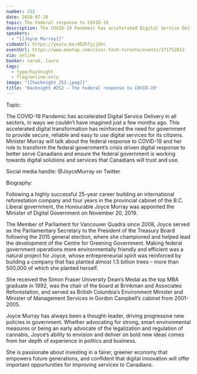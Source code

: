 ```yaml
---
number: 252
date: 2020-07-28
topic: The Federal response to COVID-19
description: The COVID-19 Pandemic has accelerated Digital Service Delivery in all sectors, in ways we couldn’t have imagined just a few months ago. This accelerated digital transformation has reinforced the need for government to provide secure, reliable and easy to use digital services for its citizens. Minister Murray will talk about the federal response to COVID-19 and her role to transform the federal government’s crisis driven digital response to better serve Canadians and ensure the federal government is working towards digital solutions and services that Canadians will trust and use.
speakers:
  - "[[Joyce Murray]]"
videoUrl: https://youtu.be/4DZhfyjjShc
eventUrl: https://www.meetup.com/civic-tech-toronto/events/271752813
via: online
booker: sarah, laura
tags:
  - type/hacknight
  - flag/online-only
image: "[[hacknight_252.jpeg]]"
title: 'Hacknight #252 – The Federal response to COVID-19'
---
```


Topic:

The COVID-19 Pandemic has accelerated Digital Service Delivery in all sectors, in ways we couldn’t have imagined just a few months ago. This accelerated digital transformation has reinforced the need for government to provide secure, reliable and easy to use digital services for its citizens. Minister Murray will talk about the federal response to COVID-19 and her role to transform the federal government’s crisis driven digital response to better serve Canadians and ensure the federal government is working towards digital solutions and services that Canadians will trust and use.

Social media handle: @JoyceMurray on Twitter

Biography:

Following a highly successful 25-year career building an international reforestation company and four years in the provincial cabinet of the B.C. Liberal government, the Honourable Joyce Murray was appointed the Minister of Digital Government on November 20, 2019.

The Member of Parliament for Vancouver Quadra since 2008, Joyce served as the Parliamentary Secretary to the President of the Treasury Board following the 2015 general election, where she championed and helped lead the development of the Centre for Greening Government. Making federal government operations more environmentally friendly and efficient was a natural project for Joyce, whose entrepreneurial spirit was reinforced by building a company that has planted almost 1.5 billion trees – more than 500,000 of which she planted herself.

She received the Simon Fraser University Dean’s Medal as the top MBA graduate in 1992, was the chair of the board at Brinkman and Associates Reforestation, and served as British Columbia’s Environment Minister and Minister of Management Services in Gordon Campbell’s cabinet from 2001-2005.

Joyce Murray has always been a thought-leader, driving progressive new policies in government. Whether advocating for strong, smart environmental measures or being an early advocate of the legalization and regulation of cannabis, Joyce’s ability to envision and deliver on bold new ideas comes from her depth of experience in politics and business.

She is passionate about investing in a fairer, greener economy that empowers future generations, and confident that digital innovation will offer important opportunities for improving services to Canadians.
